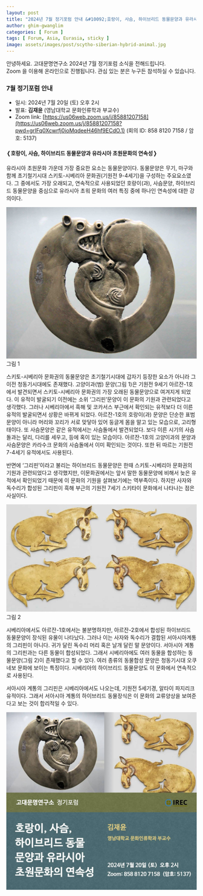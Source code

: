 ```yaml
---
layout: post
title: "2024년 7월 정기포럼 안내 &#10092;호랑이, 사슴, 하이브리드 동물문양과 유라시아 초원문화의 연속성&#10093;"
author: ghim-gwanglim
categories: [ Forum ]
tags: [ Forum, Asia, Eurasia, sticky ]
image: assets/images/post/scytho-siberian-hybrid-animal.jpg
---
```


안녕하세요. 고대문명연구소 2024년 7월 정기포럼 소식을 전해드립니다.<br> 
Zoom 을 이용해 온라인으로 진행됩니다. 관심 있는 분은 누구든 참석하실 수 있습니다.


### 7월 정기포럼 안내

- 일시: 2024년 7월 20일 (토) 오후 2시
- 발표: __김재윤__ (영남대학교 문화인류학과 부교수)
- Zoom link: [https://us06web.zoom.us/j/85881207158](https://us06web.zoom.us/j/85881207158?pwd=grIFq0Xcwrfj0ioMqdeeH46hf9ECdO.1)
  (회의 ID: 858 8120 7158 / 암호: 5137)


#### &#10092;호랑이, 사슴, 하이브리드 동물문양과 유라시아 초원문화의 연속성&#10093;

유라시아 초원문화 가운데 가장 중요한 요소는 동물문양이다. 동물문양은 무기, 마구와 함께 초기철기시대 스키토-시베리아 문화권(기원전 9-4세기)을 구성하는 주요요소였다. 그 중에서도 가장 오래되고, 연속적으로 사용되었던 호랑이(과), 사슴문양, 하이브리드 동물문양을 중심으로 유라시아 초워 문화의 여러 특징 중에 하나인 연속성에 대한 강의이다.

![그림 1](/assets/images/post/scytho-siberian-tiger.jpg)
<span class="text-muted">그림 1<span>

스키토-시베리아 문화권의 동물문양은 초기철기시대에 갑자기 등장한 요소가 아니라 그 이전 청동기시대에도 존재했다. 고양이과(범) 문양(그림 1)은 기원전 9세기 아르잔-1호에서 발견되면서 스키토-시베리아 문화권의 가장 오래된 동물문양으로 여겨지게 되었다. 이 유적이 발굴되기 이전에는 소위 ‘그리핀’문양이 이 문화의 기원과 관련되었다고 생각했다. 그러나 시베리아에서 흑해 및 코카서스 부근에서 확인되는 유적보다 더 이른 유적의 발굴되면서 상황은 바뀌게 되었다. 아르잔-1호의 호랑이(과) 문양은 단순한 표범 문양이 아니라 머리와 꼬리가 서로 맞닿아 있어 둥글게 몸을 말고 있는 모습으로, 고리형태이다. 또 사슴문양은 같은 유적에서는 사슴돌에서 발견되었다. 보다 이른 시기의 사슴돌과는 달리, 다리를 세우고, 등에 혹이 있는 모습이다. 아르잔-1호의 고양이과의 문양과 사슴문양은 카라수크 문화의 사슴돌에서 이미 확인되는 것이다. 또한 뒤 따르는 기원전7-4세기 유적에서도 사용된다.

반면에 ‘그리핀’이라고 불리는 하이브리드 동물문양은 한때 스키토-시베리아 문화권의 기원과 관련되었다고 생각했지만, 이문화권에서는 앞서 말한 동물문양에 비해서 늦은 유적에서 확인되었기 때문에 이 문화의 기원을 살펴보기에는 역부족이다. 하지만 사자와 독수리가 합성된 그리핀이 흑해 부근의 기원전 7세기 스키타이 문화에서 나타나는 점은 사실이다. 

![그림 2](/assets/images/post/scytho-siberian-griffin.jpg)
<span class="text-muted">그림 2<span>

시베리아에서도 아르잔-1호에서는 불분명하지만, 아르잔-2호에서 합성된 하이브리드 동물문양이 장식된 유물이 나타났다. 그러나 이는 사자와 독수리가 결합된 서아시아계통의 그리핀이 아니다. 귀가 달린 독수리 머리 혹은 날개 달린 말 문양이다. 서아시아 계통의 그리핀과는 다른 동물이 합성되었다. 그래서 시베리아에도 여러 동물을 합성하는 동물문양(그림 2)이 존재했다고 할 수 있다. 여러 종류의 동물합성 문양은 청동기시대 오쿠네보 문화에 보이는 특징이다. 시베리아의 하이브리드 동물문양도 이 문화에서 연속적으로 사용된다.

서아시아 계통의 그리핀은 시베리아에서도 나오는데, 기원전 5세기경, 알타이 파지리크 유적이다. 그래서 서아시아 계통의 하이브리드 동물장식은 이 문화의 교류양상을 보여준다고 보는 것이 합리적일 수 있다.

![](/assets/images/post/irec-seminar-poster-2024-07.jpg)
